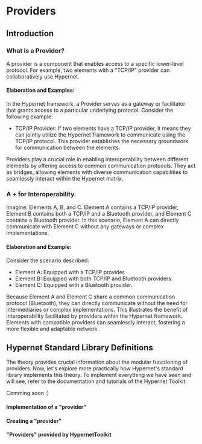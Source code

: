 # Providers

## Introduction

### What is a Provider?

A provider is a component that enables access to a specific lower-level protocol. For example, two elements with a "TCP/IP" provider can collaboratively use Hypernet.

#### Elaboration and Examples:
In the Hypernet framework, a Provider serves as a gateway or facilitator that grants access to a particular underlying protocol. Consider the following example:

- TCP/IP Provider: If two elements have a TCP/IP provider, it means they can jointly utilize the Hypernet framework to communicate using the TCP/IP protocol. This provider establishes the necessary groundwork for communication between the elements.

Providers play a crucial role in enabling interoperability between different elements by offering access to common communication protocols. They act as bridges, allowing elements with diverse communication capabilities to seamlessly interact within the Hypernet matrix.


### A + for Interoperability.

Imagine: Elements A, B, and C. Element A contains a TCP/IP provider, Element B contains both a TCP/IP and a Bluetooth provider, and Element C contains a Bluetooth provider. In this scenario, Element A can directly communicate with Element C without any gateways or complex implementations.

#### Elaboration and Example:
Consider the scenario described:

- Element A: Equipped with a TCP/IP provider.
- Element B: Equipped with both TCP/IP and Bluetooth providers.
- Element C: Equipped with a Bluetooth provider.

Because Element A and Element C share a common communication protocol (Bluetooth), they can directly communicate without the need for intermediaries or complex implementations. This illustrates the benefit of interoperability facilitated by providers within the Hypernet framework. Elements with compatible providers can seamlessly interact, fostering a more flexible and adaptable network.


## Hypernet Standard Library Definitions

The theory provides crucial information about the modular functioning of providers. Now, let's explore more practically how Hypernet's standard library implements this theory. To implement everything we have seen and will see, refer to the documentation and tutorials of the Hypernet Toolkit.

Comming soon :)

#### Implementation of a "provider"
#### Creating a "provider"
#### "Providers" provided by HypernetToolkit
